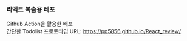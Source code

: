 ### 리엑트 복습용 레포
Github Action을 활용한 배포 <br>
간단한 Todolist 프로토타입 URL: https://pp5856.github.io/React_review/

